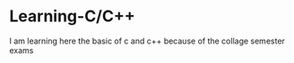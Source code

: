 # Learning-C/C++
I am learning here the basic of c and c++ 
because of the  collage semester exams 
